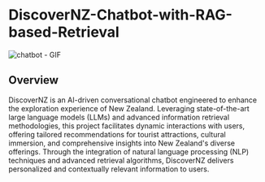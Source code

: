 # DiscoverNZ-Chatbot-with-RAG-based-Retrieval
![chatbot - GIF](https://github.com/saimaansi13/DiscoverNZ-Chatbot-with-RAG-based-Retrieval/assets/125540201/39c27b96-772e-44f3-91ba-33a78663160f)

## Overview
DiscoverNZ is an AI-driven conversational chatbot engineered to enhance the exploration experience of New Zealand. Leveraging state-of-the-art large language models (LLMs) and advanced information retrieval methodologies, this project facilitates dynamic interactions with users, offering tailored recommendations for tourist attractions, cultural immersion, and comprehensive insights into New Zealand's diverse offerings. Through the integration of natural language processing (NLP) techniques and advanced retrieval algorithms, DiscoverNZ delivers personalized and contextually relevant information to users.
